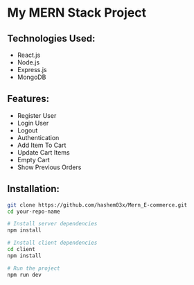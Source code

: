 # My MERN Stack Project



## Technologies Used:
- React.js
- Node.js
- Express.js
- MongoDB

## Features:
- Register User
- Login User
- Logout
- Authentication
- Add Item To Cart
- Update Cart Items
- Empty Cart
- Show Previous Orders

## Installation:
```bash
git clone https://github.com/hashem03x/Mern_E-commerce.git
cd your-repo-name

# Install server dependencies
npm install

# Install client dependencies
cd client
npm install

# Run the project
npm run dev
